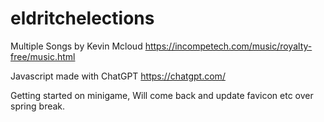 # eldritchelections

Multiple Songs by Kevin Mcloud https://incompetech.com/music/royalty-free/music.html

Javascript made with ChatGPT https://chatgpt.com/

Getting started on minigame, Will come back and update favicon etc over spring break.
